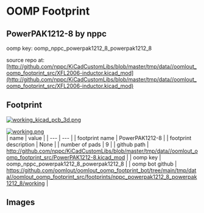 # OOMP Footprint  
## PowerPAK1212-8  by nppc  
  
oomp key: oomp_nppc_powerpak1212_8_powerpak1212_8  
  
source repo at: [http://github.com/nppc/KiCadCustomLibs/blob/master/tmp/data//oomlout_oomp_footprint_src/XFL2006-inductor.kicad_mod](http://github.com/nppc/KiCadCustomLibs/blob/master/tmp/data//oomlout_oomp_footprint_src/XFL2006-inductor.kicad_mod)  
## Footprint  
  
[![working_kicad_pcb_3d.png](working_kicad_pcb_3d_600.png)](working_kicad_pcb_3d.png)  
  
[![working.png](working_600.png)](working.png)  
| name | value | 
| --- | --- | 
| footprint name | PowerPAK1212-8 | 
| footprint description | None | 
| number of pads | 9 | 
| github path | http://github.com/nppc/KiCadCustomLibs/blob/master/tmp/data//oomlout_oomp_footprint_src/PowerPAK1212-8.kicad_mod | 
| oomp key | oomp_nppc_powerpak1212_8_powerpak1212_8 | 
| oomp bot github | https://github.com/oomlout/oomlout_oomp_footprint_bot/tree/main/tmp/data//oomlout_oomp_footprint_src/footprints/nppc_powerpak1212_8_powerpak1212_8/working | 
## Images  
